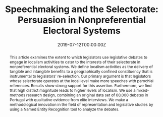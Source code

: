 ---
title: 'Speechmaking and the Selectorate: Persuasion in Nonpreferential Electoral Systems'

# Authors
# If you created a profile for a user (e.g. the default `admin` user), write the username (folder name) here
# and it will be replaced with their full name and linked to their profile.
authors:
  - Jorge M. Fernandes
  - Miguel Won
  - Bruno Martins

date: '2019-07-12T00:00:00Z'
doi: ''

# Schedule page publish date (NOT publication's date).
publishDate: '2019-07-12T00:00:00Z'

# Publication type.
# Accepts a single type but formatted as a YAML list (for Hugo requirements).
# Enter a publication type from the CSL standard.
publication_types: ['article-journal']

# Publication name and optional abbreviated publication name.
publication: "*Comparative Political Studies*"
publication_short: ""

abstract: This article examines the extent to which legislators use legislative debates to engage in localism activities to cater to the interests of their selectorate in nonpreferential electoral systems. We define localism activities as the delivery of tangible and intangible benefits to a geographically confined constituency that is instrumental to legislators’ re-selection. Our primary argument is that legislators whose selectorate operates at the local level make more speeches with parochial references. Results show strong support for this assertion. Furthermore, we find that high district magnitude leads to higher levels of localism. We use a mixed-methods research design, combining an original data set of 60,000 debates in Portugal with qualitative evidence from elite interviews. We make a methodological innovation in the field of representation and legislative studies by using a Named Entity Recognition tool to analyze the debates.

featured: false

# Custom links (uncomment lines below)
# links:
# - name: Custom Link
#   url: http://example.org

url_pdf: 'https://journals.sagepub.com/doi/abs/10.1177/0010414019858964?journalCode=cpsa'
url_code: ''
url_dataset: ''
url_poster: ''
url_project: ''
url_slides: ''
url_source: ''
url_video: ''

# Featured image
# To use, add an image named `featured.jpg/png` to your page's folder.
image:
  caption: 'Image credit: [**Unsplash**](https://unsplash.com/photos/pLCdAaMFLTE)'
  focal_point: ''
  preview_only: false

# Associated Projects (optional).
#   Associate this publication with one or more of your projects.
#   Simply enter your project's folder or file name without extension.
#   E.g. `internal-project` references `content/project/internal-project/index.md`.
#   Otherwise, set `projects: []`.
projects: []

# Slides (optional).
#   Associate this publication with Markdown slides.
#   Simply enter your slide deck's filename without extension.
#   E.g. `slides: "example"` references `content/slides/example/index.md`.
#   Otherwise, set `slides: ""`.
slides: []
---
